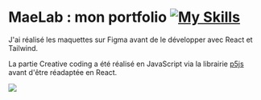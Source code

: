# MaeLab : mon portfolio [![My Skills](https://skillicons.dev/icons?i=react,tailwind)](https://skillicons.dev)

J'ai réalisé les maquettes sur Figma avant de le développer avec React et Tailwind. 

La partie Creative coding a été réalisé en JavaScript via la librairie [p5js](https://p5js.org/) avant d'être réadaptée en React. 

![](https://github.com/public/img/creative_coding.png) 
